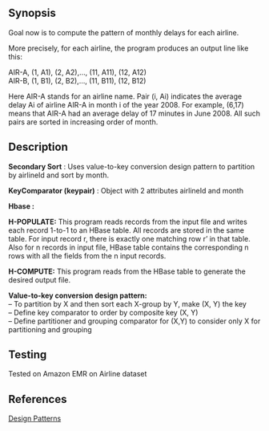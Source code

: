 ## Synopsis

Goal now is to compute the pattern of monthly delays for each airline.  

More precisely, for each airline, the program produces an output line like this:  

AIR-A, (1, A1), (2, A2),…, (11, A11), (12, A12)  
AIR-B, (1, B1), (2, B2),…, (11, B11), (12, B12)  
  
Here AIR-A stands for an airline name. Pair (i, Ai) indicates the average delay Ai of airline AIR-A in month i of the year 2008. For example, (6,17) means
that AIR-A had an average delay of 17 minutes in June 2008. All such pairs are sorted in increasing order of month.


## Description

**Secondary Sort** : Uses value-to-key conversion design pattern to partition by airlineId and sort by month.  
  
**KeyComparator (keypair)** : Object with 2 attributes airlineId and month  
  
**Hbase :**  

**H-POPULATE:** This program reads records from the input file and writes each record 1-to-1 to an HBase table. All records are stored in the same table. For input record r, there is exactly one matching row r’ in that table. Also for n records in input file, HBase table contains the corresponding n rows with all the fields from the n input records.  
  
**H-COMPUTE:** This program reads from the HBase table to generate the desired output file.   
  
**Value-to-key conversion design pattern:**  
– To partition by X and then sort each X-group by Y, make (X, Y) the key  
– Define key comparator to order by composite key (X, Y)  
– Define partitioner and grouping comparator for (X,Y) to consider only X for partitioning and grouping  

## Testing  

Tested on Amazon EMR on Airline dataset

## References  

[Design Patterns](http://www.ccs.neu.edu/home/mirek/classes/2012-F-CS6240/Slides/4-DesignPatterns.pdf)  





